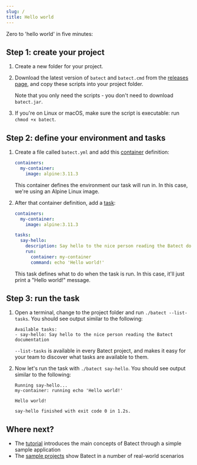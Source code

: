 ```yaml
---
slug: /
title: Hello world
---
```


Zero to 'hello world' in five minutes:

## Step 1: create your project

1. Create a new folder for your project.

2. Download the latest version of `batect` and `batect.cmd` from the [releases page](https://github.com/batect/batect/releases),
   and copy these scripts into your project folder.

   Note that you only need the scripts - you don't need to download `batect.jar`.

3. If you're on Linux or macOS, make sure the script is executable: run `chmod +x batect`.

## Step 2: define your environment and tasks

1. Create a file called `batect.yml` and add this [container](../concepts/containers.md) definition:

   ```yaml title="batect.yml"
   containers:
     my-container:
       image: alpine:3.11.3
   ```

   This container defines the environment our task will run in. In this case, we're using an Alpine Linux image.

2. After that container definition, add a [task](../concepts/tasks.md):

   ```yaml title="batect.yml" {5-10}
   containers:
     my-container:
       image: alpine:3.11.3

   tasks:
     say-hello:
       description: Say hello to the nice person reading the Batect documentation
       run:
         container: my-container
         command: echo 'Hello world!'
   ```

   This task defines what to do when the task is run. In this case, it'll just print a "Hello world!" message.

## Step 3: run the task

1. Open a terminal, change to the project folder and run `./batect --list-tasks`. You should see output similar to the following:

   ```text title=""$ ./batect --list-tasks"
   Available tasks:
   - say-hello: Say hello to the nice person reading the Batect documentation
   ```

   `--list-tasks` is available in every Batect project, and makes it easy for your team to discover what tasks are available to them.

2. Now let's run the task with `./batect say-hello`. You should see output similar to the following:

   ```text title="$ ./batect say-hello"
   Running say-hello...
   my-container: running echo 'Hello world!'

   Hello world!

   say-hello finished with exit code 0 in 1.2s.
   ```

## Where next?

- The [tutorial](tutorial.md) introduces the main concepts of Batect through a simple sample application
- The [sample projects](sample-projects.md) show Batect in a number of real-world scenarios
